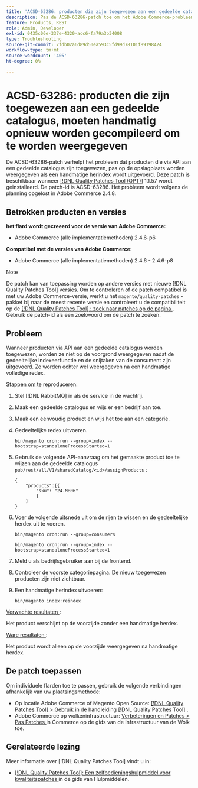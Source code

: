 ```yaml
---
title: 'ACSD-63286: producten die zijn toegewezen aan een gedeelde catalogus, moeten handmatig opnieuw worden gecompileerd om te worden weergegeven'
description: Pas de ACSD-63286-patch toe om het Adobe Commerce-probleem op te lossen waarbij producten die via API aan een gedeelde catalogus zijn toegewezen, pas op de winkel worden weergegeven als een handmatige herindex is uitgevoerd.
feature: Products, REST
role: Admin, Developer
exl-id: 0435c06e-337e-4320-acc6-fa79a3b34008
type: Troubleshooting
source-git-commit: 7fdb02a6d89d50ea593c5fd99d78101f89198424
workflow-type: tm+mt
source-wordcount: '405'
ht-degree: 0%

---
```


# ACSD-63286: producten die zijn toegewezen aan een gedeelde catalogus, moeten handmatig opnieuw worden gecompileerd om te worden weergegeven

De ACSD-63286-patch verhelpt het probleem dat producten die via API aan een gedeelde catalogus zijn toegewezen, pas op de opslagplaats worden weergegeven als een handmatige herindex wordt uitgevoerd. Deze patch is beschikbaar wanneer [[!DNL Quality Patches Tool (QPT)]](/help/tools/quality-patches-tool/quality-patches-tool-to-self-serve-quality-patches.md) 1.1.57 wordt geïnstalleerd. De patch-id is ACSD-63286. Het probleem wordt volgens de planning opgelost in Adobe Commerce 2.4.8.

## Betrokken producten en versies

**het flard wordt gecreeerd voor de versie van Adobe Commerce:**

* Adobe Commerce (alle implementatiemethoden) 2.4.6-p6

**Compatibel met de versies van Adobe Commerce:**

* Adobe Commerce (alle implementatiemethoden) 2.4.6 - 2.4.6-p8

>[!NOTE]
>
>De patch kan van toepassing worden op andere versies met nieuwe [!DNL Quality Patches Tool] versies. Om te controleren of de patch compatibel is met uw Adobe Commerce-versie, werkt u het `magento/quality-patches` -pakket bij naar de meest recente versie en controleert u de compatibiliteit op de [[!DNL Quality Patches Tool] : zoek naar patches op de pagina ](https://experienceleague.adobe.com/tools/commerce-quality-patches/index.html?lang=nl-NL) . Gebruik de patch-id als een zoekwoord om de patch te zoeken.

## Probleem

Wanneer producten via API aan een gedeelde catalogus worden toegewezen, worden ze niet op de voorgrond weergegeven nadat de gedeeltelijke indexeerfunctie en de snijtaken van de consument zijn uitgevoerd. Ze worden echter wel weergegeven na een handmatige volledige redex.

<u> Stappen om </u> te reproduceren:

1. Stel [!DNL RabbitMQ] in als de service in de wachtrij.
1. Maak een gedeelde catalogus en wijs er een bedrijf aan toe.
1. Maak een eenvoudig product en wijs het toe aan een categorie.
1. Gedeeltelijke redex uitvoeren.

   ```
   bin/magento cron:run --group=index --bootstrap=standaloneProcessStarted=1
   ```

1. Gebruik de volgende API-aanvraag om het gemaakte product toe te wijzen aan de gedeelde catalogus `pub/rest/all/V1/sharedCatalog/<id>/assignProducts` :

   ```
   {
       "products":[{
           "sku": "24-MB06"
           }
       ]
   }
   ```

1. Voer de volgende uitsnede uit om de rijen te wissen en de gedeeltelijke herdex uit te voeren.

   ```
   bin/magento cron:run --group=consumers
   ```

   ```
   bin/magento cron:run --group=index --bootstrap=standaloneProcessStarted=1
   ```

1. Meld u als bedrijfsgebruiker aan bij de frontend.
1. Controleer de voorste categoriepagina. De nieuw toegewezen producten zijn niet zichtbaar.
1. Een handmatige herindex uitvoeren:

   ```
   bin/magento index:reindex
   ```

<u> Verwachte resultaten </u>:

Het product verschijnt op de voorzijde zonder een handmatige herdex.

<u> Ware resultaten </u>:

Het product wordt alleen op de voorzijde weergegeven na handmatige herdex.

## De patch toepassen

Om individuele flarden toe te passen, gebruik de volgende verbindingen afhankelijk van uw plaatsingsmethode:

* Op locatie Adobe Commerce of Magento Open Source: [[!DNL Quality Patches Tool] > Gebruik ](/help/tools/quality-patches-tool/usage.md) in de handleiding [!DNL Quality Patches Tool] .
* Adobe Commerce op wolkeninfrastructuur: [ Verbeteringen en Patches > Pas Patches ](https://experienceleague.adobe.com/docs/commerce-cloud-service/user-guide/develop/upgrade/apply-patches.html?lang=nl-NL) in Commerce op de gids van de Infrastructuur van de Wolk toe.


## Gerelateerde lezing

Meer informatie over [!DNL Quality Patches Tool] vindt u in:

* [[!DNL Quality Patches Tool]: Een zelfbedieningshulpmiddel voor kwaliteitspatches ](/help/tools/quality-patches-tool/quality-patches-tool-to-self-serve-quality-patches.md) in de gids van Hulpmiddelen.
